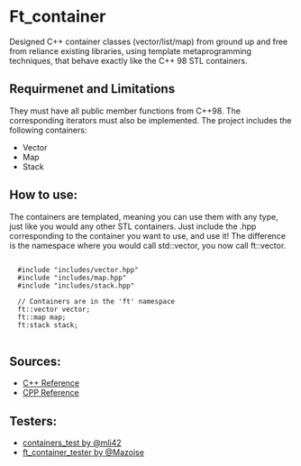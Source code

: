 # Ft_container
Designed C++ container classes (vector/list/map) from ground up and free from reliance existing libraries, 
using template metaprogramming techniques, that behave exactly like the C++ 98 STL containers.

## Requirmenet and Limitations
They must have all public member functions from C++98. The corresponding iterators must also be implemented.
The project includes the following containers:
  - Vector
  - Map
  - Stack

## How to use:
The containers are templated, meaning you can use them with any type, just like you would any other STL containers. 
Just include the .hpp corresponding to the container you want to use, and use it! The difference is the namespace
where you would call std::vector<T>, you now call ft::vector<T>.
<pre>
<code>
  #include "includes/vector.hpp"
  #include "includes/map.hpp"
  #include "includes/stack.hpp"
  
  // Containers are in the 'ft' namespace
  ft::vector<int> vector;
  ft::map<int, std::string> map;
  ft:stack<int> stack;
</code>
</pre>
## Sources:
  - [C++ Reference](https://cplusplus.com/reference/stl/)
  - [CPP Reference](https://en.cppreference.com/w/)
    
## Testers:
  - [containers_test by @mli42](https://github.com/mli42/containers_test)
  - [ft_container_tester by @Mazoise](https://github.com/Mazoise/42TESTERS-CONTAINERS)

